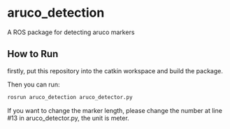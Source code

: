 # aruco_detection
A ROS package for detecting aruco markers

## How to Run
firstly, put this repository into the catkin workspace and build the package.

Then you can run:

```bash
rosrun aruco_detection aruco_detector.py
```

If you want to change the marker length, please change the number at line #13 in aruco_detector.py, the unit is meter.